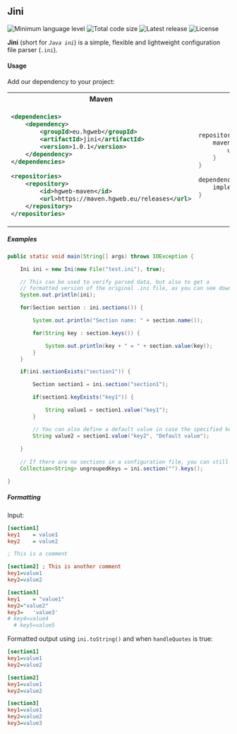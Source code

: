 ## Jini

![Minimum language level](https://img.shields.io/badge/java-7%2B-informational)
![Total code size](https://img.shields.io/github/languages/code-size/h4n23s/Jini)
![Latest release](https://img.shields.io/github/v/release/h4n23s/Jini)
![License](https://img.shields.io/github/license/h4n23s/Jini)

**Jini** (short for _``Java ini``_) is a simple, flexible and lightweight configuration file parser (``.ini``).

#### Usage

Add our dependency to your project:

<table>
  <tr>
    <th>Maven</th>
    <th>Gradle</th>
  </tr>
  <tr>
  <td>
    
```xml
<dependencies>
    <dependency>
        <groupId>eu.hgweb</groupId>
        <artifactId>jini</artifactId>
        <version>1.0.1</version>
    </dependency>
</dependencies>

<repositories>
    <repository>
        <id>hgweb-maven</id>
        <url>https://maven.hgweb.eu/releases</url>
    </repository>
</repositories>
```
   
   </td>
   <td>
   
```groovy
repositories {
    maven {
        url 'https://maven.hgweb.eu/releases'
    }
}

dependencies {
    implementation 'eu.hgweb:jini:1.0.1'
}
```
   
   </td>
  </tr>
</table>

##### Examples
```java
public static void main(String[] args) throws IOException {

    Ini ini = new Ini(new File("test.ini"), true);

    // This can be used to verify parsed data, but also to get a
    // formatted version of the original .ini file, as you can see down below.
    System.out.println(ini);

    for(Section section : ini.sections()) {

        System.out.println("Section name: " + section.name());

        for(String key : section.keys()) {

            System.out.println(key + " = " + section.value(key));
        }
    }

    if(ini.sectionExists("section1")) {

        Section section1 = ini.section("section1");

        if(section1.keyExists("key1")) {

            String value1 = section1.value("key1");
        }

        // You can also define a default value in case the specified key does not exist
        String value2 = section1.value("key2", "Default value");
        
    }
    
    // If there are no sections in a configuration file, you can still retrieve the keys
    Collection<String> ungroupedKeys = ini.section("").keys();

}
```

##### Formatting

Input:
```ini
[section1]
key1    = value1
key2    = value2

; This is a comment

[section2] ; This is another comment
key1=value1
key2=value2

[section3]
key1    = "value1"
key2="value2"
key3=   'value3'
# key4=value4
  # key5=value5
```

Formatted output using ``ini.toString()`` and when ``handleQuotes`` is true:
```ini
[section1]
key1=value1
key2=value2

[section2]
key1=value1
key2=value2

[section3]
key1=value1
key2=value2
key3=value3
```